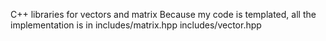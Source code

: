 C++ libraries for vectors and matrix
Because my code is templated, all the implementation is in includes/matrix.hpp includes/vector.hpp
